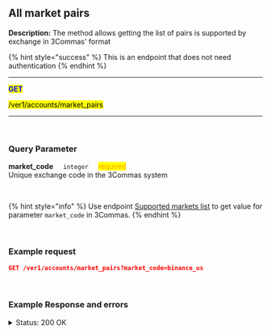 ## All market pairs<br>

**Description:** The method allows getting the list of pairs is supported by exchange in 3Commas' format<br>

{% hint style="success" %}
This is an endpoint that does not need authentication
{% endhint %}
<br>

-------- 

<mark style="color:blue"><strong>GET</strong>

<mark style="color:black">/ver1/accounts/market_pairs

-------- 
<br>

### Query Parameter<br>
<p>
   <strong>market_code</strong>&nbsp;&nbsp;&nbsp;&nbsp;&nbsp;<code>integer</code>&nbsp;&nbsp;&nbsp;&nbsp;&nbsp;<mark style="color:orange">required</mark><br>
   Unique exchange code in the 3Commas system
</p>
<br>

{% hint style="info" %}
Use endpoint [Supported markets list](/docs/Market%20data/Supported%20markets%20list.md) to get value for parameter <code>market_code</code> in 3Commas.
{% endhint %}

<br>

### Example request<br>

```json
GET /ver1/accounts/market_pairs?market_code=binance_us
```
<br>


### Example Response and errors<br>
<details>
<summary>Status: 200 OK</summary><br>

```json
[
"BTC_ETH",
"BTC_LTC",
"BTC_BNB",
"BTC_NEO",
"ETH_QTUM",
"ETH_EOS",
"ETH_SNT",
"ETH_BNT",
"BTC_GAS",
"ETH_BNB",
"USDT_BTC",
]
```
</details>

